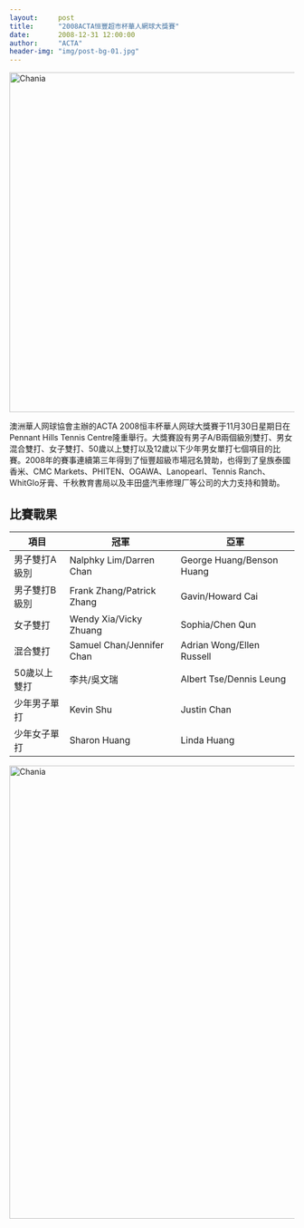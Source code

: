 ```yaml
---
layout:     post
title:      "2008ACTA恒豐超市杯華人網球大獎賽"
date:       2008-12-31 12:00:00
author:     "ACTA"
header-img: "img/post-bg-01.jpg"
---
```

<div class="container">
    <img class="img-responsive" src="{{ site.baseurl }}/img/2008-poster.jpg" alt="Chania" width="600" />
</div>
<p>澳洲華人网球協會主辦的ACTA 2008恒丰杯華人网球大獎賽于11月30日星期日在Pennant Hills Tennis Centre隆重舉行。大獎賽設有男子A/B兩個級別雙打、男女混合雙打、女子雙打、50歲以上雙打以及12歲以下少年男女單打七個項目的比賽。2008年的賽事連續第三年得到了恒豐超級市場冠名贊助，也得到了皇族泰國香米、CMC Markets、PHITEN、OGAWA、Lanopearl、Tennis Ranch、WhitGlo牙膏、千秋教育書局以及丰田盛汽車修理厂等公司的大力支持和贊助。</p>
<div class="container">
    <h2>比賽戰果</h2>
    <table class="table">
        <thead>
            <tr>
                <th>項目</th>
                <th>冠軍</th>
                <th>亞軍</th>
            </tr>
        </thead>
        <tbody>
            <tr>
                <td>男子雙打A級別</td>
                <td>Nalphky Lim/Darren Chan</td>
                <td>George Huang/Benson Huang</td>
            </tr>
            <tr>
                <td>男子雙打B級別</td>
                <td>Frank Zhang/Patrick Zhang</td>
                <td>Gavin/Howard Cai</td>
            </tr>
            <tr>
                <td>女子雙打</td>
                <td>Wendy Xia/Vicky Zhuang</td>
                <td>Sophia/Chen Qun</td>
            </tr>
            <tr>
                <td>混合雙打</td>
                <td>Samuel Chan/Jennifer Chan</td>
                <td>Adrian Wong/Ellen Russell</td>
            </tr>
            <tr>
                <td>50歲以上雙打</td>
                <td>李共/吳文瑞</td>
                <td>Albert Tse/Dennis Leung</td>
            </tr>
            <tr>
                <td>少年男子單打</td>
                <td>Kevin Shu</td>
                <td>Justin Chan</td>
            </tr>
            <tr>
                <td>少年女子單打</td>
                <td>Sharon Huang</td>
                <td>Linda Huang</td>
            </tr>
        </tbody>
    </table>
    <img class="img-responsive" src="{{ site.baseurl }}/img/2008-photo.jpg" alt="Chania" width="800" />
</div>
